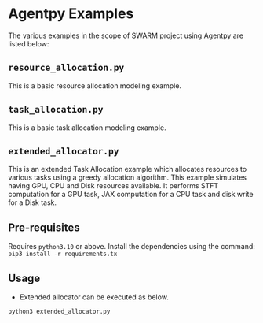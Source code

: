 # Agentpy Examples
The various examples in the scope of SWARM project using Agentpy are listed below:
## `resource_allocation.py`
This is a basic resource allocation modeling example.
## `task_allocation.py`
This is a basic task allocation modeling example.
## `extended_allocator.py`
This is an extended Task Allocation example which allocates resources to various tasks using a greedy allocation algorithm. This example simulates having GPU, CPU and Disk resources available. It performs STFT computation for a GPU task, JAX computation for a CPU task and disk write for a Disk task.

## Pre-requisites
Requires `python3.10` or above. Install the dependencies using the command:
`pip3 install -r requirements.tx`

## Usage
- Extended allocator can be executed as below.
```
python3 extended_allocator.py
```
